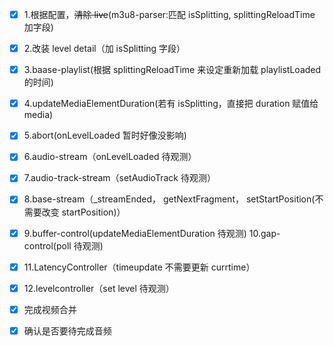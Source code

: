 - [x] 1.根据配置，~~清除 live~~(m3u8-parser:匹配 isSplitting, splittingReloadTime 加字段)
- [x] 2.改装 level detail（加 isSplitting 字段）
- [x] 3.baase-playlist(根据 splittingReloadTime 来设定重新加载 playlistLoaded 的时间)
- [x] 4.updateMediaElementDuration(若有 isSplitting，直接把 duration 赋值给 media)
- [x] 5.abort(onLevelLoaded 暂时好像没影响)
- [x] 6.audio-stream（onLevelLoaded 待观测）
- [x] 7.audio-track-stream（setAudioTrack 待观测）
- [x] 8.base-stream（\_streamEnded， getNextFragment， setStartPosition(不需要改变 startPosition)）
- [x] 9.buffer-control(updateMediaElementDuration 待观测)
      10.gap-control(poll 待观测)
- [x] 11.LatencyController（timeupdate 不需要更新 currtime）
- [x] 12.levelcontroller（set level 待观测）

- [x] 完成视频合并
- [x] 确认是否要待完成音频
